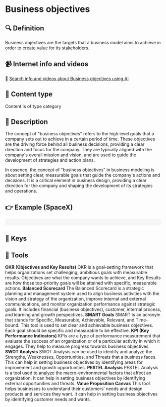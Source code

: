 
# Business objectives


## 🔍 Definition
Business objectives are the targets that a business model aims to achieve in order to create value for its stakeholders.


## 📹 Internet info and videos
🤖 [Search info and videos about Business objectives using AI](https://www.perplexity.ai/search?q=videos+about+Business+objectives:+Objectives+are+the+specific+goals+or+targets+that+a+business+model+aims+to+achieve+in+order+to+create+value+for+its+stakeholders.
)

## 📰 Content type 
Content is of type category

## 📖 Description
The concept of "business objectives" refers to the high level goals that a company sets out to achieve in a certain period of time. These objectives are the driving force behind all business decisions, providing a clear direction and focus for the company. They are typically aligned with the company's overall mission and vision, and are used to guide the development of strategies and action plans.

In essence, the concept of "business objectives" in business modeling is about setting clear, measurable goals that guide the company's actions and decisions. It is a critical element in business design, providing a clear direction for the company and shaping the development of its strategies and operations.

## 👉 Example (SpaceX)

<div style="background-color: #f5f5f5; padding: 10px;">
</div>

## 🔑 Keys



## 🧰 Tools
**OKR (Objectives and Key Results)**
OKR is a goal-setting framework that helps organizations set challenging, ambitious goals with measurable results. Objectives are what the company wants to achieve, and Key Results are how those top-priority goals will be attained with specific, measurable actions.
**Balanced Scorecard**
The Balanced Scorecard is a strategic planning and management system used to align business activities with the vision and strategy of the organization, improve internal and external communications, and monitor organization performance against strategic goals. It includes financial (business objectives), customer, internal process, and learning and growth perspectives.
**SMART Goals**
SMART is an acronym that stands for Specific, Measurable, Achievable, Relevant, and Time-bound. This tool is used to set clear and achievable business objectives. Each goal should be specific and measurable to be effective.
**KPI (Key Performance Indicators)**
KPIs are a type of performance measurement that evaluate the success of an organization or of a particular activity in which it engages. They help to measure progress towards business objectives.
**SWOT Analysis**
SWOT Analysis can be used to identify and analyze the Strengths, Weaknesses, Opportunities, and Threats that a business faces. This can help in setting business objectives by identifying areas for improvement and growth opportunities.
**PESTEL Analysis**
PESTEL Analysis is a tool used to analyze the macro-environmental factors that affect an organization. It can help in setting business objectives by identifying external opportunities and threats.
**Value Proposition Canvas**
This tool helps businesses to understand their customers' needs and design products and services they want. It can help in setting business objectives by identifying customer needs and wants.
